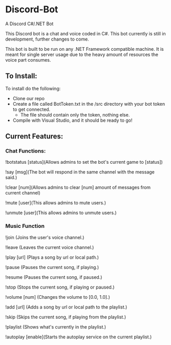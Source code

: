 # Discord-Bot
A Discord C#/.NET Bot 

This Discord bot is a chat and voice coded in C#. This bot currently is still in development, further changes to come.

This bot is built to be run on any .NET Framework compatible machine. It is meant for single server usage due to the heavy amount of resources the voice part consumes.

## To Install:

To install do the following:
* Clone our repo
* Create a file called BotToken.txt in the /src directory with your bot token to get connected.
  * The file should contain only the token, nothing else.
* Compile with Visual Studio, and it should be ready to go!

## Current Features:

### Chat Functions:

!botstatus [status](Allows admins to set the bot's current game to [status])

!say [msg](The bot will respond in the same channel with the message said.)

!clear [num](Allows admins to clear [num] amount of messages from current channel)

!mute [user](This allows admins to mute users.)

!unmute [user](This allows admins to unmute users.)

### Music Function

!join (Joins the user's voice channel.)

!leave (Leaves the current voice channel.)

!play [url] (Plays a song by url or local path.)

!pause (Pauses the current song, if playing.)

!resume (Pauses the current song, if paused.)

!stop (Stops the current song, if playing or paused.)

!volume [num] (Changes the volume to [0.0, 1.0].)

!add [url] (Adds a song by url or local path to the playlist.)

!skip (Skips the current song, if playing from the playlist.)

!playlist (Shows what's currently in the playlist.)

!autoplay [enable](Starts the autoplay service on the current playlist.)
